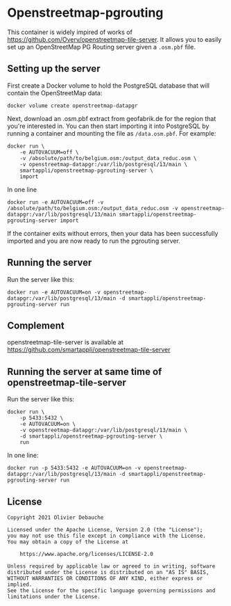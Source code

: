 # Openstreetmap-pgrouting

This container is widely impired of works of https://github.com/Overv/openstreetmap-tile-server. It allows you to easily set up an OpenStreetMap PG Routing server given a `.osm.pbf` file. 

## Setting up the server

First create a Docker volume to hold the PostgreSQL database that will contain the OpenStreetMap data:

    docker volume create openstreetmap-datapgr

Next, download an .osm.pbf extract from geofabrik.de for the region that you're interested in. You can then start importing it into PostgreSQL by running a container and mounting the file as `/data.osm.pbf`. For example:

```
docker run \
    -e AUTOVACUUM=off \
    -v /absolute/path/to/belgium.osm:/output_data_reduc.osm \
    -v openstreetmap-datapgr:/var/lib/postgresql/13/main \
    smartappli/openstreetmap-pgrouting-server \
    import
```

In one line
```
docker run -e AUTOVACUUM=off -v /absolute/path/to/belgium.osm:/output_data_reduc.osm -v openstreetmap-datapgr:/var/lib/postgresql/13/main smartappli/openstreetmap-pgrouting-server import
```

If the container exits without errors, then your data has been successfully imported and you are now ready to run the pgrouting server.

## Running the server

Run the server like this:

```
docker run -e AUTOVACUUM=on -v openstreetmap-datapgr:/var/lib/postgresql/13/main -d smartappli/openstreetmap-pgrouting-server run
```
## Complement

openstreetmap-tile-server is available at https://github.com/smartappli/openstreetmap-tile-server

## Running the server at same time of openstreetmap-tile-server

Run the server like this:

```
docker run \
    -p 5433:5432 \
    -e AUTOVACUUM=on \
    -v openstreetmap-datapgr:/var/lib/postgresql/13/main \
    -d smartappli/openstreetmap-pgrouting-server \
    run
```

In one line:
```
docker run -p 5433:5432 -e AUTOVACUUM=on -v openstreetmap-datapgr:/var/lib/postgresql/13/main -d smartappli/openstreetmap-pgrouting-server run
```

## License

```
Copyright 2021 Olivier Debauche

Licensed under the Apache License, Version 2.0 (the "License");
you may not use this file except in compliance with the License.
You may obtain a copy of the License at

    https://www.apache.org/licenses/LICENSE-2.0

Unless required by applicable law or agreed to in writing, software
distributed under the License is distributed on an "AS IS" BASIS,
WITHOUT WARRANTIES OR CONDITIONS OF ANY KIND, either express or implied.
See the License for the specific language governing permissions and
limitations under the License.
```
